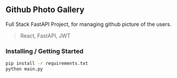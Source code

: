 ## Github Photo Gallery

Full Stack FastAPI Project, for managing github picture of the users.
> React, FastAPI, JWT

### Installing / Getting Started

```sh
pip install -r requirements.txt
python main.py
```
